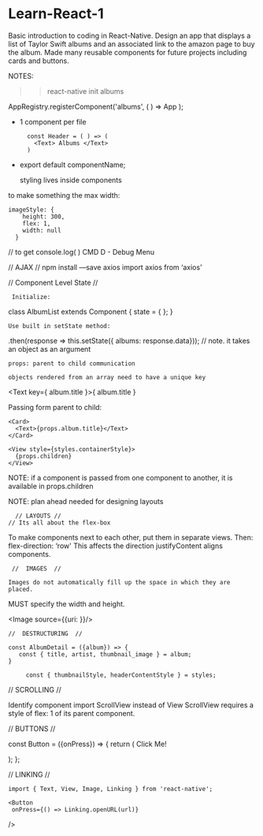 # Learn-React-1

Basic introduction to coding in React-Native. Design an app that displays a list of Taylor Swift albums 
and an associated link to the amazon page to buy the album. Made many reusable components for future projects 
including cards and buttons. 

NOTES:



>> react-native init albums

AppRegistry.registerComponent('albums', ( ) => App );


* 1 component per file
    
        const Header = ( ) => (
          <Text> Albums </Text>
        )

* export default componentName;

    styling lives inside components

to make something the max width:   

    imageStyle: {
        height: 300,
        flex: 1,
        width: null
      }    

 // to get console.log( )
CMD D -  Debug Menu

// AJAX //
npm install —save axios
import axios from ‘axios’


  // Component Level State  //
    
     Initialize:
class AlbumList extends Component {
  state = { };
}

    Use built in setState method:
.then(response => this.setState({ albums: response.data}));
// note. it takes an object as an argument

    props: parent to child communication

    objects rendered from an array need to have a unique key
<Text key={ album.title }>{ album.title }</Text>

Passing form parent to child:

    <Card>
      <Text>{props.album.title}</Text>
    </Card>

    <View style={styles.containerStyle}>
      {props.children}
    </View>
    
NOTE:     if a component is passed from one component to another,
                it is available in props.children

NOTE:         plan ahead needed for designing layouts

      // LAYOUTS //
    // Its all about the flex-box

To make components next to each other, put them in separate views.
        Then:             flex-direction: ‘row'
This affects the direction justifyContent aligns components.

     //  IMAGES  //

    Images do not automatically fill up the space in which they are placed.
MUST specify the width and height.

<Image source={{uri: }}/>


    //  DESTRUCTURING  //  

    const AlbumDetail = ({album}) => {
       const { title, artist, thumbnail_image } = album;
    }

         const { thumbnailStyle, headerContentStyle } = styles;



// SCROLLING //

Identify component
import ScrollView instead of View
ScrollView requires a style of flex: 1 of its parent component.

// BUTTONS //


const Button = ({onPress}) => {
    return (
        <TouchableOpacity
        style={buttonStyle}
        onPress={onPress} >
          <Text style={textStyle}>Click Me!</Text>
        </TouchableOpacity>

  );
};

//  LINKING  //

    import { Text, View, Image, Linking } from 'react-native';
    
    <Button
     onPress={() => Linking.openURL(url)}
  />








